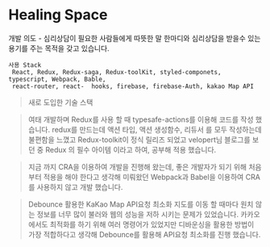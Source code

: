 # Healing Space
개발 의도 - 심리상담이 필요한 사람들에게 따뜻한 말 한마디와 심리상담을 받을수 있는 용기를 주는 목적을 갖고 있습니다.

```
사용 Stack
 React, Redux, Redux-saga, Redux-toolKit, styled-componets, typescript, Webpack, Bable,
 react-router, react-  hooks, firebase, firebase-Auth, kakao Map API
 ```
 
> 새로 도입한 기술 스택

> 여태 개발하며 Redux를 사용 할 때 typesafe-actions를 이용해 코드를 작성 했습니다. 
redux를 만드는데 액션 타입, 액션 생성함수, 리듀서 를 모두 작성하는데 불편함을 느꼈고 Redux-toolkit이 정식 릴리즈 되었고 velopert님 블로그를 보던 중 Redux 의 필수 아이템 이라고 하여, 공부해 적용 했습니다.

> 지금 까지 CRA을 이용하여 개발을 진행해 왔는데, 좋은 개발자가 되기 위해 처음부터 적용을 해야 한다고 생각해 미뤄왔던 Webpack과 Babel을 이용하여 CRA를 사용하지 않고 개발 했습니다.

> Debounce 활용한 KaKao Map API요청 최소화
지도를 이동 할 때마다 원치 않는 정보를 너무 많이 불러와 웹의 성능을 저하 시키는 문제가 있었습니다. 카카오 에서도 최적화를 하기 위해 여러 명령어가 있었지만 디바운싱을 활용한 방법이 가장 적합하다고 생각해 Debounce를 활용해 API요청 최소화를 진행 했습니다.


